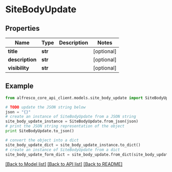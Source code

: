 # SiteBodyUpdate


## Properties
Name | Type | Description | Notes
------------ | ------------- | ------------- | -------------
**title** | **str** |  | [optional] 
**description** | **str** |  | [optional] 
**visibility** | **str** |  | [optional] 

## Example

```python
from alfresco_core_api_client.models.site_body_update import SiteBodyUpdate

# TODO update the JSON string below
json = "{}"
# create an instance of SiteBodyUpdate from a JSON string
site_body_update_instance = SiteBodyUpdate.from_json(json)
# print the JSON string representation of the object
print SiteBodyUpdate.to_json()

# convert the object into a dict
site_body_update_dict = site_body_update_instance.to_dict()
# create an instance of SiteBodyUpdate from a dict
site_body_update_form_dict = site_body_update.from_dict(site_body_update_dict)
```
[[Back to Model list]](../README.md#documentation-for-models) [[Back to API list]](../README.md#documentation-for-api-endpoints) [[Back to README]](../README.md)


